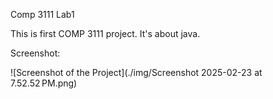 Comp 3111 Lab1

This is first COMP 3111 project. It's about java.

Screenshot:

![Screenshot of the Project](./img/Screenshot 2025-02-23 at 7.52.52 PM.png)